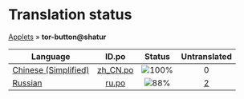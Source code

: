 # Translation status
[Applets](../../README.md) &#187; **tor-button@shatur**

Language | ID.po | Status | Untranslated
---------|:--:|:------:|:-----------:
[Chinese (Simplified)](../../language-status/zh_CN.md) | [zh_CN.po](po/zh_CN.po) | ![100%](http://progressed.io/bar/100) | 0
[Russian](../../language-status/ru.md) | [ru.po](po/ru.po) | ![88%](http://progressed.io/bar/88) | [2](untranslated-po/ru.md)
